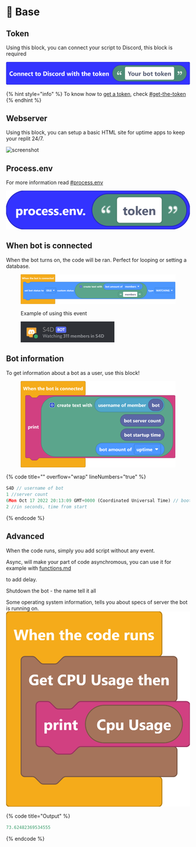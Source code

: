 # 💼 Base

## Token

Using this block, you can connect your script to Discord, this block is required

![](<../.gitbook/assets/screenshot (39) (2).png>)

{% hint style="info" %}
To know how to [get a token](../tutorial/bot.md#get-the-token), check [#get-the-token](../tutorial/bot.md#get-the-token "mention")
{% endhint %}

## Webserver

Using this block, you can setup a basic HTML site for uptime apps to keep your replit 24/7.

![screenshot](https://user-images.githubusercontent.com/115558348/195097464-4541bd7a-66d7-4e42-b19a-a7edf0be0a69.png)

## Process.env

For more information read [#process.env](../tutorial/hosting.md#process.env "mention")

<img src="../.gitbook/assets/screenshot (90).png" alt="" data-size="original">

## When bot is connected

When the bot turns on, the code will be ran. Perfect for looping or setting a database.

<figure><img src="../.gitbook/assets/screenshot (93).png" alt=""><figcaption><p>Example of using this event</p></figcaption></figure>

<figure><img src="../.gitbook/assets/image (16).png" alt=""><figcaption></figcaption></figure>

## Bot information

To get information about a bot as a user, use this block!

<figure><img src="../.gitbook/assets/screenshot (92).png" alt=""><figcaption></figcaption></figure>

{% code title="" overflow="wrap" lineNumbers="true" %}
```javascript
S4D // username of bot
1 //server count
6Mon Oct 17 2022 20:13:09 GMT+0000 (Coordinated Universal Time) // boot time
2 //in seconds, time from start
```
{% endcode %}

## Advanced

When the code runs, simply you add script without any event.

Async, will make your part of code asynchromous, you can use it for example with [functions.md](functions/functions.md "mention")

to add delay.

Shutdown the bot - the name tell it all&#x20;

Some operating system information, tells you about specs of server the bot is running on.![](<../.gitbook/assets/screenshot (94) (1).png>)

{% code title="Output" %}
```javascript
73.62482369534555
```
{% endcode %}
